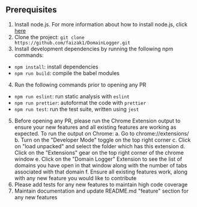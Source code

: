 ## Prerequisites

1. Install node.js. For more information about how to install node.js, click [here](https://nodejs.dev/en/download/)
2. Clone the project: 
`git clone https://github.com/faizak1/DomainLogger.git`
3. Install development dependencies by running the following npm commands:
- `npm install`: install dependencies
- `npm run build`: compile the babel modules
4. Run the following commands prior to opening any PR
- `npm run eslint`: run static analysis with `eslint`
- `npm run prettier`: autoformat the code with `prettier`
- `npm run test`: run the test suite, written using `jest` 
5. Before opening any PR, please run the Chrome Extension output to ensure your new features and all existing features are working as expected. To run the output on Chrome:
    a. Go to chrome://extensions/
    b. Turn on the "Developer Mode" toggle on the top right corner
    c. Click on "load unpacked" and select the folder which has this extension
    d. Click on the "Extensions" gear on the top right corner of the chrome window
    e. Click on the "Domain Logger" Extension to see the list of domains you have open in that window along with the number of tabs associated with that domain
    f. Ensure all existing features work, along with any new feature you would like to contribute
6. Please add tests for any new features to maintain high code coverage
7. Maintain documentation and update README.md "feature" section for any new features
